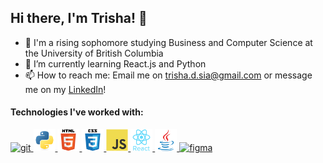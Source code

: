 ## Hi there, I'm Trisha! 👋
- 👀 I'm a rising sophomore studying Business and Computer Science at the University of British Columbia
- 🌱 I’m currently learning React.js and Python
- 📫 How to reach me: Email me on trisha.d.sia@gmail.com or message me on my [LinkedIn](https://www.linkedin.com/in/trisha-sia/)!

#### Technologies I've worked with:
<p align="left"> 
<a href="#" target="_blank" rel="noreferrer"> <img src="https://www.vectorlogo.zone/logos/git-scm/git-scm-icon.svg" alt="git" width="35" height="35"/> </a> <a href="#" target="_blank" rel="noreferrer"> <img src="https://raw.githubusercontent.com/devicons/devicon/master/icons/python/python-original.svg" alt="python" width="35" height="35"/> </a>  <a href="#" target="_blank" rel="noreferrer"> <img src="https://raw.githubusercontent.com/devicons/devicon/master/icons/html5/html5-original-wordmark.svg" alt="html5" width="35" height="35"/> </a> <a href="#" target="_blank" rel="noreferrer"> <img src="https://raw.githubusercontent.com/devicons/devicon/master/icons/css3/css3-original-wordmark.svg" alt="css3" width="35" height="35"/> </a> <a href="#" target="_blank" rel="noreferrer"> <img src="https://raw.githubusercontent.com/devicons/devicon/master/icons/javascript/javascript-original.svg" alt="javascript" width="35" height="35"/> </a> <a href="#" target="_blank" rel="noreferrer"> <img src="https://raw.githubusercontent.com/devicons/devicon/master/icons/react/react-original-wordmark.svg" alt="react" width="35" height="35"/> </a> <a href="#" target="_blank" rel="noreferrer"> <img src="https://raw.githubusercontent.com/devicons/devicon/master/icons/java/java-original.svg" alt="java" width="35" height="35"/> </a> <a href="#" target="_blank" rel="noreferrer"> <img src="https://user-images.githubusercontent.com/26179641/118853895-1ce91600-b889-11eb-86c3-e0b659c89baa.png" alt="figma" width="35" height="35"/> </a> 
</p>
